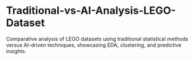 # Traditional-vs-AI-Analysis-LEGO-Dataset
Comparative analysis of LEGO datasets using traditional statistical methods versus AI-driven techniques, showcasing EDA, clustering, and predictive insights.
